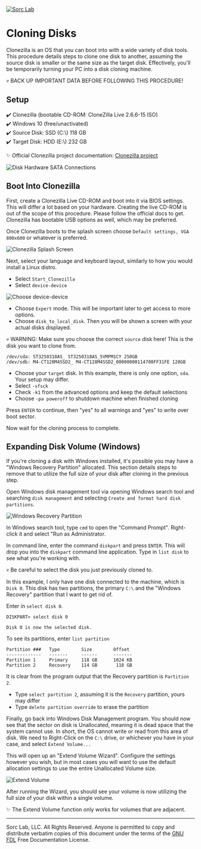 [![Sorc Lab](/SorcLabLogo_White.png)](https://sorclab.com/)

# Cloning Disks
Clonezilla is an OS that you can boot into with a wide variety of disk tools. This procedure details steps to clone one
disk to another, assuming the source disk is smaller or the same size as the target disk. Effectively, you'll be
temporarily turning your PC into a disk cloning machine.

:skull: BACK UP IMPORTANT DATA BEFORE FOLLOWING THIS PROCEDURE!


## Setup
:heavy_check_mark: Clonezilla (bootable CD-ROM: CloneZilla Live 2.6.6-15 ISO)\
:heavy_check_mark: Windows 10 (free/unactivated)\
:heavy_check_mark: Source Disk: SSD (C:\\) 118 GB\
:heavy_check_mark: Target Disk: HDD (E:\\) 232 GB

:sparkles: Official Clonezilla project documentation:
[Clonezilla project](https://clonezilla.org/show-live-doc-content.php?topic=clonezilla-live/doc/03_Disk_to_disk_clone)

![Disk Hardware SATA Connections](/blog/assets/cloning-disks/cloning-disks-setup.jpg)


## Boot Into Clonezilla
First, create a Clonezilla Live CD-ROM and boot into it via BIOS settings. This will differ a lot based on your hardware.
Creating the live CD-ROM is out of the scope of this procedure. Please follow the official docs to get. Clonezilla has
bootable USB options as well, which may be preferred.

Once Clonezilla boots to the splash screen choose `Default settings, VGA 800x600` or whatever is preferred.

![Clonezilla Splash Screen](/blog/assets/cloning-disks/ocs-01-bootmenu.png)

Next, select your language and keyboard layout, similarly to how you would install a Linux distro.
- Select `Start_Clonezilla`
- Select `device-device`

![Choose device-device](/blog/assets/cloning-disks/ocs-05-2-device-device-clone.png)

- Choose `Expert` mode. This will be important later to get access to more options.
- Choose `disk_to_local_disk`. Then you will be shown a screen with your actual disks displayed.

:skull: WARNING: Make sure you choose the correct `source` disk here! This is the disk you want to clone from.

```
/dev/sda: ST3250318AS_ ST3250318AS_5VMPM1CY 250GB
/dev/sdb: M4-CT128M4SSD2_ M4-CT128M4SSD2_00000000114708FF31FE 128GB
```

- Choose your `target` disk. In this example, there is only one option, `sda`. Your setup may differ.
- Select `-sfsck`
- Check `-k1` from the advanced options and keep the default selections
- Choose `-pa poweroff` to shutdown machine when finished cloning

Press `ENTER` to continue, then "yes" to all warnings and "yes" to write over boot sector.

Now wait for the cloning process to complete.


## Expanding Disk Volume (Windows)
If you're cloning a disk with Windows installed, it's possible you may have a "Windows Recovery Partition" allocated.
This section details steps to remove that to utilize the full size of your disk after cloning in the previous step.

Open Windows disk management tool via opening Windows search tool and searching `disk management` and selecting
`Create and format hard disk partitions`.

![Windows Recovery Partition](/blog/assets/cloning-disks/Screenshot-2022-03-08-133142.png)

In Windows search tool, type `cmd` to open the "Command Prompt". Right-click it and select "Run as Administrator.

In command line, enter the command `diskpart` and press `ENTER`. This will drop you into the `diskpart` command line
application. Type in `list disk` to see what you're working with.

:skull: Be careful to select the disk you just previously cloned to.

In this example, I only have one disk connected to the machine, which is `Disk 0`. This disk has two partitions, the
primary `C:\` and the "Windows Recovery" partition that I want to get rid of.

Enter in `select disk 0`.

```
DISKPART> select disk 0

Disk 0 is now the selected disk.
```

To see its partitions, enter `list partition`

```
Partition ###   Type        Size        Offset
-------------   -------     ------      -------
Partition 1     Primary     118 GB      1024 KB
Partition 2     Recovery    114 GB       118 GB
```

It is clear from the program output that the Recovery partition is `Partition 2`.

- Type `select partition 2`, assuming it is the `Recovery` partition, yours may differ
- Type `delete partition override` to erase the partition

Finally, go back into Windows Disk Management program. You should now see that the sector on disk is Unallocated,
meaning it is dead space that the system cannot use. In short, the OS cannot write or read from this area of disk. We
need to Right-Click on the `C:\` drive, or whichever you have in your case, and select `Extend Volume...`

This will open up an "Extend Volume Wizard". Configure the settings however you wish, but in most cases you will want to
use the default allocation settings to use the entire Unallocated Volume size.

![Extend Volume](/blog/assets/cloning-disks/Screenshot-2022-03-12-134009.png)

After running the Wizard, you should see your volume is now utilizing the full size of your disk within a single volume.

:sparkles: The Extend Volume function only works for volumes that are adjacent.

---
Sorc Lab, LLC. All Rights Reserved. Anyone is permitted to copy and distribute verbatim copies of this document under
the terms of the [GNU FDL](http://www.gnu.org/licenses/fdl.html) Free Documentation License.
